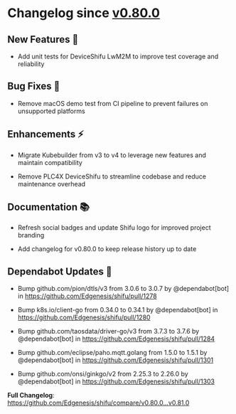 # Changelog since [v0.80.0](https://github.com/Edgenesis/shifu/releases/tag/v0.80.0)

## New Features 🎉

- Add unit tests for DeviceShifu LwM2M to improve test coverage and reliability

## Bug Fixes 🐛

- Remove macOS demo test from CI pipeline to prevent failures on unsupported platforms

## Enhancements ⚡

- Migrate Kubebuilder from v3 to v4 to leverage new features and maintain compatibility

- Remove PLC4X DeviceShifu to streamline codebase and reduce maintenance overhead

## Documentation 📚

- Refresh social badges and update Shifu logo for improved project branding

- Add changelog for v0.80.0 to keep release history up to date

## Dependabot Updates 🤖

- Bump github.com/pion/dtls/v3 from 3.0.6 to 3.0.7 by @dependabot[bot] in https://github.com/Edgenesis/shifu/pull/1278

- Bump k8s.io/client-go from 0.34.0 to 0.34.1 by @dependabot[bot] in https://github.com/Edgenesis/shifu/pull/1280

- Bump github.com/taosdata/driver-go/v3 from 3.7.3 to 3.7.6 by @dependabot[bot] in https://github.com/Edgenesis/shifu/pull/1284

- Bump github.com/eclipse/paho.mqtt.golang from 1.5.0 to 1.5.1 by @dependabot[bot] in https://github.com/Edgenesis/shifu/pull/1301

- Bump github.com/onsi/ginkgo/v2 from 2.25.3 to 2.26.0 by @dependabot[bot] in https://github.com/Edgenesis/shifu/pull/1303

**Full Changelog**: https://github.com/Edgenesis/shifu/compare/v0.80.0...v0.81.0